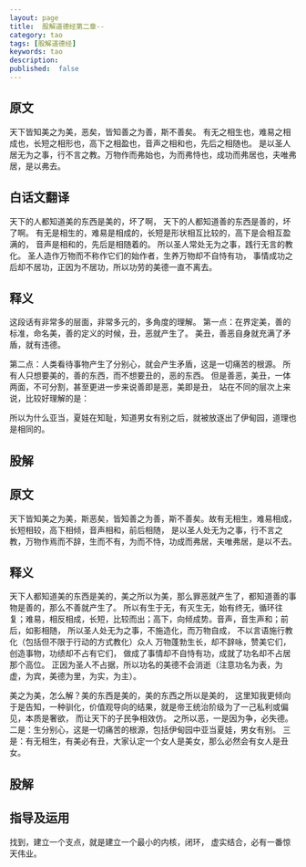 ```yaml
---
layout: page
title:  股解道德经第二章--
category: tao
tags: [股解道德经]
keywords: tao
description:
published:  false
---
```



## 原文
天下皆知美之为美，恶矣，皆知善之为善，斯不善矣。
有无之相生也，难易之相成也，长短之相形也，高下之相盈也，音声之相和也，先后之相随也。
是以圣人居无为之事，行不言之教。万物作而弗始也，为而弗恃也，成功而弗居也，夫唯弗居，是以弗去。

## 白话文翻译
天下的人都知道美的东西是美的，坏了啊，
天下的人都知道善的东西是善的，坏了啊。
有无是相生的，难易是相成的，长短是形状相互比较的，高下是会相互盈满的，
音声是相和的，先后是相随着的。
所以圣人常处无为之事，践行无言的教化。
圣人造作万物而不称作它们的始作者，生养万物却不自恃有功，
事情成功之后却不居功，正因为不居功，所以功劳的美德一直不离去。

## 释义
这段话有非常多的层面，非常多元的，多角度的理解。
第一点：在界定美，善的标准，命名美，善的定义的时候，丑，恶就产生了。
美丑，善恶自身就充满了矛盾，就有违德。

第二点：人类看待事物产生了分别心，就会产生矛盾，这是一切痛苦的根源。
所有人只想要美的，善的东西，而不想要丑的，恶的东西。
但是善恶，美丑，一体两面，不可分割，甚至更进一步来说善即是恶，美即是丑，
站在不同的层次上来说，比较好理解的是：

所以为什么亚当，夏娃在知耻，知道男女有别之后，就被放逐出了伊甸园，道理也是相同的。
## 股解




## 原文
天下皆知美之为美，斯恶矣，皆知善之为善，斯不善矣。故有无相生，难易相成，长短相较，高下相倾，音声相和，前后相随，
是以圣人处无为之事，行不言之教，万物作焉而不辞，生而不有，为而不恃，功成而弗居，夫唯弗居，是以不去。

## 释义
天下人都知道美的东西是美的，美之所以为美，那么罪恶就产生了，都知道善的事物是善的，那么不善就产生了。
所以有生于无，有灭生无，始有终无，循环往复；难易，相反相成，长短，比较而出；高下，向倾成势。音声，音生声和；前后，如影相随，
所以圣人处无为之事，不施造化，而万物自成，
不以言语施行教化（包括但不限于行动的方式教化）众人
万物蓬勃生长，却不辞咏，赞美它们，创造事物，功绩却不占有它们，
做成了事情却不自恃有功，成就了功名却不占居那个高位。
正因为圣人不占据，所以功名的美德不会消逝（注意功名为表，为虚，为宾，美德为里，为实，为主）。

美之为美，怎么解？美的东西是美的，美的东西之所以是美的，
这里知我更倾向于是告知，一种驯化，价值观导向的结果，就是帝王统治阶级为了一己私利或偏见，本质是奢欲，
而让天下的子民争相效仿。
之所以恶，一是因为争，必失德。
二是：生分别心，这是一切痛苦的根源，包括伊甸园中亚当夏娃，男女有别。
三是：有无相生，有美必有丑，大家认定一个女人是美女，那么必然会有女人是丑女。




## 股解

## 指导及运用





找到，建立一个支点，就是建立一个最小的内核，闭环，
虚实结合，必有一番惊天伟业。















